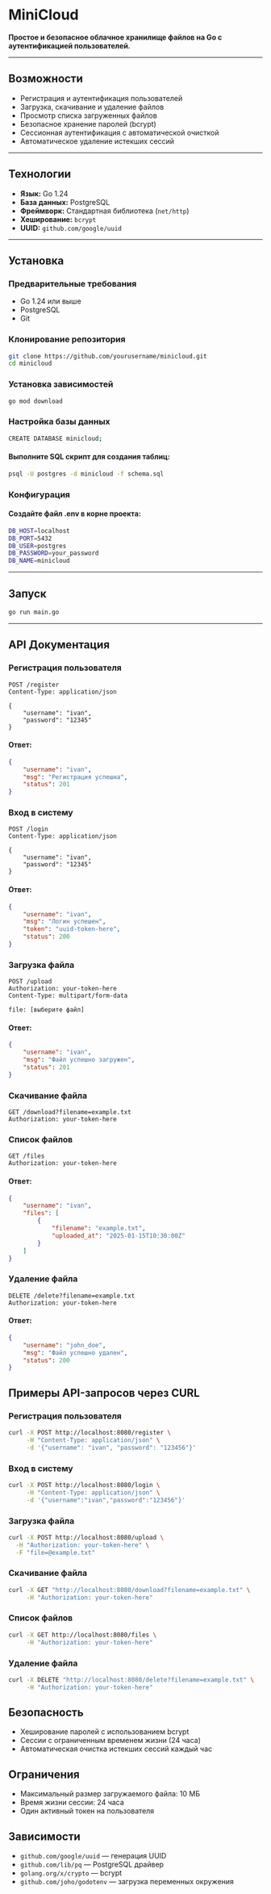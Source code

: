 # MiniCloud

**Простое и безопасное облачное хранилище файлов на Go с аутентификацией пользователей.**

---

## Возможности

- Регистрация и аутентификация пользователей  
- Загрузка, скачивание и удаление файлов  
- Просмотр списка загруженных файлов  
- Безопасное хранение паролей (bcrypt)  
- Сессионная аутентификация с автоматической очисткой  
- Автоматическое удаление истекших сессий  

---

## Технологии

- **Язык:** Go 1.24  
- **База данных:** PostgreSQL  
- **Фреймворк:** Стандартная библиотека (`net/http`)  
- **Хеширование:** `bcrypt`  
- **UUID:** `github.com/google/uuid`

---

## Установка

### Предварительные требования

- Go 1.24 или выше  
- PostgreSQL  
- Git  

### Клонирование репозитория

```bash
git clone https://github.com/yourusername/minicloud.git
cd minicloud
```

### Установка зависимостей

```bash
go mod download
```

### Настройка базы данных

```bash
CREATE DATABASE minicloud;
```

#### Выполните SQL скрипт для создания таблиц:

```bash
psql -U postgres -d minicloud -f schema.sql
```

### Конфигурация

#### Создайте файл .env в корне проекта:

```bash
DB_HOST=localhost
DB_PORT=5432
DB_USER=postgres
DB_PASSWORD=your_password
DB_NAME=minicloud
```

---

## Запуск
```bash
go run main.go
```

---
 
## API Документация

### Регистрация пользователя

```http
POST /register
Content-Type: application/json

{
    "username": "ivan",
    "password": "12345"
}
```

#### Ответ:

```json
{
    "username": "ivan",
    "msg": "Регистрация успешна",
    "status": 201
}
```

### Вход в систему

```http
POST /login
Content-Type: application/json

{
    "username": "ivan",
    "password": "12345"
}
```

#### Ответ:

```json
{
    "username": "ivan",
    "msg": "Логин успешен",
    "token": "uuid-token-here",
    "status": 200
}
```

### Загрузка файла

```http
POST /upload
Authorization: your-token-here
Content-Type: multipart/form-data

file: [выберите файл]
```

#### Ответ:

```json
{
    "username": "ivan",
    "msg": "Файл успешно загружен",
    "status": 201
}
```

### Скачивание файла

```http
GET /download?filename=example.txt
Authorization: your-token-here
```

### Список файлов

```http
GET /files
Authorization: your-token-here
```

#### Ответ:

```json
{
    "username": "ivan",
    "files": [
        {
            "filename": "example.txt",
            "uploaded_at": "2025-01-15T10:30:00Z"
        }
    ]
}
```

### Удаление файла

```http
DELETE /delete?filename=example.txt
Authorization: your-token-here
```

#### Ответ:

```json
{
    "username": "john_doe",
    "msg": "Файл успешно удален",
    "status": 200
}
```

## Примеры API-запросов через CURL

### Регистрация пользователя

```bash
curl -X POST http://localhost:8080/register \
     -H "Content-Type: application/json" \
     -d '{"username": "ivan", "password": "123456"}'
```

### Вход в систему

```bash
curl -X POST http://localhost:8080/login \
     -H "Content-Type: application/json" \
     -d '{"username":"ivan","password":"123456"}'
```

### Загрузка файла

```bash
curl -X POST http://localhost:8080/upload \
  -H "Authorization: your-token-here" \
  -F "file=@example.txt"
```

### Скачивание файла

```bash
curl -X GET "http://localhost:8080/download?filename=example.txt" \
     -H "Authorization: your-token-here"
```

### Список файлов

```bash
curl -X GET http://localhost:8080/files \
     -H "Authorization: your-token-here"
```

### Удаление файла

```bash
curl -X DELETE "http://localhost:8080/delete?filename=example.txt" \
     -H "Authorization: your-token-here"
```

## Безопасность

- Хеширование паролей с использованием bcrypt
- Сессии с ограниченным временем жизни (24 часа)
- Автоматическая очистка истекших сессий каждый час

## Ограничения

- Максимальный размер загружаемого файла: 10 МБ
- Время жизни сессии: 24 часа
- Один активный токен на пользователя

## Зависимости

- `github.com/google/uuid` — генерация UUID
- `github.com/lib/pq` — PostgreSQL драйвер
- `golang.org/x/crypto` — bcrypt
- `github.com/joho/godotenv` — загрузка переменных окружения
